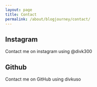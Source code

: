 ```yaml
---
layout: page
title: Contact
permalink: /about/blogjourney/contact/
---
```


## Instagram
Contact me on instagram using @divk300

## Github
Contact me on GitHub using divkuso
